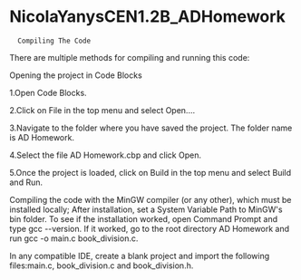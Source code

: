# NicolaYanysCEN1.2B_ADHomework

      Compiling The Code
There are multiple methods for compiling and running this code:

  Opening the project in Code Blocks

1.Open Code Blocks. 

2.Click on File in the top menu and select Open.... 

3.Navigate to the folder where you have saved the project. The folder name is AD Homework. 

4.Select the file AD Homework.cbp and click Open.

5.Once the project is loaded, click on Build in the top menu and select Build and Run.


  Compiling the code with the MinGW compiler (or any other), which must be installed locally; After installation, set a System Variable Path to MinGW's bin folder. To see if the installation worked, open Command Prompt and type gcc --version. If it worked, go to the root directory AD Homework and run gcc -o main.c book_division.c.

  In any compatible IDE, create a blank project and import the following files:main.c, book_division.c and book_division.h.
